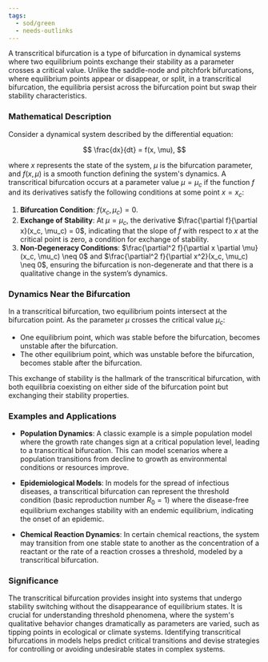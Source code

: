 ```yaml
---
tags:
  - sod/green
  - needs-outlinks
---
```


A transcritical bifurcation is a type of bifurcation in dynamical systems where two equilibrium points exchange their stability as a parameter crosses a critical value. Unlike the saddle-node and pitchfork bifurcations, where equilibrium points appear or disappear, or split, in a transcritical bifurcation, the equilibria persist across the bifurcation point but swap their stability characteristics.

### Mathematical Description

Consider a dynamical system described by the differential equation:

$$
\frac{dx}{dt} = f(x, \mu),
$$

where $x$ represents the state of the system, $\mu$ is the bifurcation parameter, and $f(x, \mu)$ is a smooth function defining the system's dynamics. A transcritical bifurcation occurs at a parameter value $\mu = \mu_c$ if the function $f$ and its derivatives satisfy the following conditions at some point $x = x_c$:

1. **Bifurcation Condition**: $f(x_c, \mu_c) = 0$.
2. **Exchange of Stability**: At $\mu = \mu_c$, the derivative $\frac{\partial f}{\partial x}(x_c, \mu_c) = 0$, indicating that the slope of $f$ with respect to $x$ at the critical point is zero, a condition for exchange of stability.
3. **Non-Degeneracy Conditions**: $\frac{\partial^2 f}{\partial x \partial \mu}(x_c, \mu_c) \neq 0$ and $\frac{\partial^2 f}{\partial x^2}(x_c, \mu_c) \neq 0$, ensuring the bifurcation is non-degenerate and that there is a qualitative change in the system’s dynamics.

### Dynamics Near the Bifurcation

In a transcritical bifurcation, two equilibrium points intersect at the bifurcation point. As the parameter $\mu$ crosses the critical value $\mu_c$:

- One equilibrium point, which was stable before the bifurcation, becomes unstable after the bifurcation.
- The other equilibrium point, which was unstable before the bifurcation, becomes stable after the bifurcation.

This exchange of stability is the hallmark of the transcritical bifurcation, with both equilibria coexisting on either side of the bifurcation point but exchanging their stability properties.

### Examples and Applications

- **Population Dynamics**: A classic example is a simple population model where the growth rate changes sign at a critical population level, leading to a transcritical bifurcation. This can model scenarios where a population transitions from decline to growth as environmental conditions or resources improve.

- **Epidemiological Models**: In models for the spread of infectious diseases, a transcritical bifurcation can represent the threshold condition (basic reproduction number $R_0 = 1$) where the disease-free equilibrium exchanges stability with an endemic equilibrium, indicating the onset of an epidemic.

- **Chemical Reaction Dynamics**: In certain chemical reactions, the system may transition from one stable state to another as the concentration of a reactant or the rate of a reaction crosses a threshold, modeled by a transcritical bifurcation.

### Significance

The transcritical bifurcation provides insight into systems that undergo stability switching without the disappearance of equilibrium states. It is crucial for understanding threshold phenomena, where the system's qualitative behavior changes dramatically as parameters are varied, such as tipping points in ecological or climate systems. Identifying transcritical bifurcations in models helps predict critical transitions and devise strategies for controlling or avoiding undesirable states in complex systems.